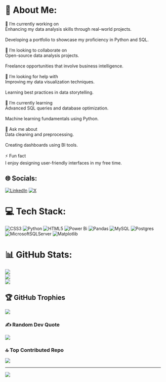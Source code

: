 # 💫 About Me:
🔭 I’m currently working on<br>Enhancing my data analysis skills through real-world projects.​<br><br>Developing a portfolio to showcase my proficiency in Python and SQL.​<br><br>👯 I’m looking to collaborate on<br>Open-source data analysis projects.​<br><br>Freelance opportunities that involve business intelligence.​<br><br>🤝 I’m looking for help with<br>Improving my data visualization techniques.​<br><br>Learning best practices in data storytelling.​<br><br>🌱 I’m currently learning<br>Advanced SQL queries and database optimization.​<br><br>Machine learning fundamentals using Python.​<br><br>💬 Ask me about<br>Data cleaning and preprocessing.​<br><br>Creating dashboards using BI tools.​<br><br>⚡ Fun fact<br>I enjoy designing user-friendly interfaces in my free time.


## 🌐 Socials:
[![LinkedIn](https://img.shields.io/badge/LinkedIn-%230077B5.svg?logo=linkedin&logoColor=white)](https://linkedin.com/in/https://www.linkedin.com/in/-ahmed-essam-/) [![X](https://img.shields.io/badge/X-black.svg?logo=X&logoColor=white)](https://x.com/https://x.com/Ahmed__Esso) 

# 💻 Tech Stack:
![CSS3](https://img.shields.io/badge/css3-%231572B6.svg?style=flat&logo=css3&logoColor=white) ![Python](https://img.shields.io/badge/python-3670A0?style=flat&logo=python&logoColor=ffdd54) ![HTML5](https://img.shields.io/badge/html5-%23E34F26.svg?style=flat&logo=html5&logoColor=white) ![Power Bi](https://img.shields.io/badge/power_bi-F2C811?style=flat&logo=powerbi&logoColor=black) ![Pandas](https://img.shields.io/badge/pandas-%23150458.svg?style=flat&logo=pandas&logoColor=white) ![MySQL](https://img.shields.io/badge/mysql-4479A1.svg?style=flat&logo=mysql&logoColor=white) ![Postgres](https://img.shields.io/badge/postgres-%23316192.svg?style=flat&logo=postgresql&logoColor=white) ![MicrosoftSQLServer](https://img.shields.io/badge/Microsoft%20SQL%20Server-CC2927?style=flat&logo=microsoft%20sql%20server&logoColor=white) ![Matplotlib](https://img.shields.io/badge/Matplotlib-%23ffffff.svg?style=flat&logo=Matplotlib&logoColor=black)
# 📊 GitHub Stats:
![](https://github-readme-stats.vercel.app/api?username=Ahmed-Esso&theme=merko&hide_border=false&include_all_commits=false&count_private=false)<br/>
![](https://nirzak-streak-stats.vercel.app/?user=Ahmed-Esso&theme=merko&hide_border=false)<br/>
![](https://github-readme-stats.vercel.app/api/top-langs/?username=Ahmed-Esso&theme=merko&hide_border=false&include_all_commits=false&count_private=false&layout=compact)

## 🏆 GitHub Trophies
![](https://github-profile-trophy.vercel.app/?username=Ahmed-Esso&theme=merko&no-frame=false&no-bg=true&margin-w=4)

### ✍️ Random Dev Quote
![](https://quotes-github-readme.vercel.app/api?type=horizontal&theme=merko)

### 🔝 Top Contributed Repo
![](https://github-contributor-stats.vercel.app/api?username=Ahmed-Esso&limit=5&theme=merko&combine_all_yearly_contributions=true)

---
[![](https://visitcount.itsvg.in/api?id=Ahmed-Esso&icon=0&color=0)](https://visitcount.itsvg.in)

<!-- Proudly created with GPRM ( https://gprm.itsvg.in ) -->
